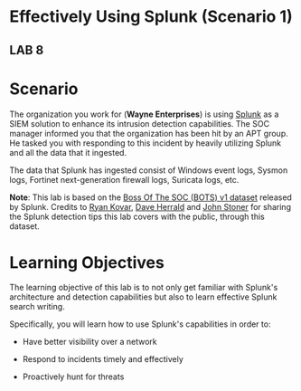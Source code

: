# Effectively Using Splunk (Scenario 1)

## LAB 8

# Scenario

The organization you work for (**Wayne Enterprises**) is using [Splunk](https://www.splunk.com/) as a SIEM solution to enhance its intrusion detection capabilities. The SOC manager informed you that the organization has been hit by an APT group. He tasked you with responding to this incident by heavily utilizing Splunk and all the data that it ingested.

The data that Splunk has ingested consist of Windows event logs, Sysmon logs, Fortinet next-generation firewall logs, Suricata logs, etc.

**Note**: This lab is based on the [Boss Of The SOC (BOTS) v1 dataset](https://github.com/splunk/botsv1) released by Splunk. Credits to [Ryan Kovar](https://twitter.com/meansec), [Dave Herrald](https://twitter.com/daveherrald?lang=el) and [John Stoner](https://twitter.com/stonerpsu) for sharing the Splunk detection tips this lab covers with the public, through this dataset.

# Learning Objectives

The learning objective of this lab is to not only get familiar with Splunk's architecture and detection capabilities but also to learn effective Splunk search writing.

Specifically, you will learn how to use Splunk's capabilities in order to:

-   Have better visibility over a network
    
-   Respond to incidents timely and effectively
    
-   Proactively hunt for threats